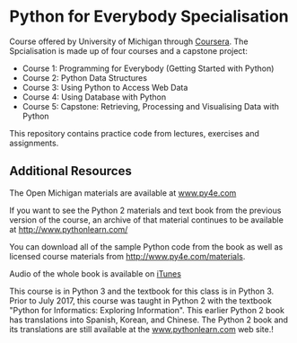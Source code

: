 # Python for Everybody Specialisation
Course offered by University of Michigan through [Coursera](https://www.coursera.org/specializations/python). The Spcialisation is made up of four courses and a capstone project:
- Course 1: Programming for Everybody (Getting Started with Python)
- Course 2: Python Data Structures
- Course 3: Using Python to Access Web Data
- Course 4: Using Database with Python
- Course 5: Capstone: Retrieving, Processing and Visualising Data with Python

This repository contains practice code from lectures, exercises and assignments.

## Additional Resources
The Open Michigan materials are available at www.py4e.com

If you want to see the Python 2 materials and text book from the previous version of the course, an archive of that material continues to be available at http://www.pythonlearn.com/

You can download all of the sample Python code from the book as well as licensed course materials from http://www.py4e.com/materials.

Audio of the whole book is available on [iTunes](https://podcasts.apple.com/us/podcast/python-for-everybody-audio-py4e/id1214665693)

This course is in Python 3 and the textbook for this class is in Python 3.  Prior to July 2017, this course was taught in Python 2 with the textbook "Python for Informatics: Exploring Information".  This earlier Python 2 book has translations into Spanish, Korean, and Chinese.  The Python 2 book and its translations are still available at the www.pythonlearn.com web site.!

